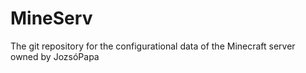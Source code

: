 # MineServ
The git repository for the configurational data of the Minecraft server owned by JozsóPapa

